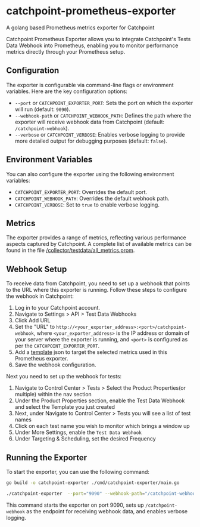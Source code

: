 # catchpoint-prometheus-exporter
A golang based Prometheus metrics exporter for Catchpoint

Catchpoint Prometheus Exporter allows you to integrate Catchpoint's Tests Data Webhook into Prometheus, enabling you to monitor performance metrics directly through your Prometheus setup.

## Configuration

The exporter is configurable via command-line flags or environment variables. Here are the key configuration options:

- `--port` or `CATCHPOINT_EXPORTER_PORT`: Sets the port on which the exporter will run (default: `9090`).
- `--webhook-path` or `CATCHPOINT_WEBHOOK_PATH`: Defines the path where the exporter will receive webhook data from Catchpoint (default: `/catchpoint-webhook`).
- `--verbose` or `CATCHPOINT_VERBOSE`: Enables verbose logging to provide more detailed output for debugging purposes (default: `false`).

## Environment Variables

You can also configure the exporter using the following environment variables:

- `CATCHPOINT_EXPORTER_PORT`: Overrides the default port.
- `CATCHPOINT_WEBHOOK_PATH`: Overrides the default webhook path.
- `CATCHPOINT_VERBOSE`: Set to `true` to enable verbose logging.

## Metrics

The exporter provides a range of metrics, reflecting various performance aspects captured by Catchpoint. A complete list of available metrics can be found in the file [/collector/testdata/all_metrics.prom](/collector/testdata/all_metrics.prom).

## Webhook Setup

To receive data from Catchpoint, you need to set up a webhook that points to the URL where this exporter is running. Follow these steps to configure the webhook in Catchpoint:
1. Log in to your Catchpoint account.
2. Navigate to Settings > API > Test Data Webhooks
3. Click Add URL
4. Set the "URL" to `http://<your_exporter_address>:<port>/catchpoint-webhook`, where `<your_exporter_address>` is the IP address or domain of your server where the exporter is running, and `<port>` is configured as per the `CATCHPOINT_EXPORTER_PORT`.
5. Add a [template](/template.json) json to target the selected metrics used in this Prometheus exporter.
6. Save the webhook configuration.

Next you need to set up the webhook for tests:
1. Navigate to Control Center > Tests > Select the Product Properties(or multiple) within the nav section
2. Under the Product Properties section, enable the Test Data Webhook and select the Template you just created
3. Next, under Navigate to Control Center > Tests you will see a list of test names
4. Click on each test name you wish to monitor which brings a window up
5. Under More Settings, enable the `Test Data Webhook`
6. Under Targeting & Scheduling, set the desired Frequency

## Running the Exporter

To start the exporter, you can use the following command:

```bash
go build -o catchpoint-exporter ./cmd/catchpoint-exporter/main.go

./catchpoint-exporter  --port="9090" --webhook-path="/catchpoint-webhook" --verbose
```

This command starts the exporter on port 9090, sets up `/catchpoint-webhook` as the endpoint for receiving webhook data, and enables verbose logging.
